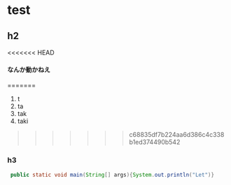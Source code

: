 # test
## h2
<<<<<<< HEAD
#### なんか動かねえ
=======
1. t
1. ta
1. tak 
1. taki

>>>>>>> c68835df7b224aa6d386c4c338b1ed374490b542

### h3

```java
 public static void main(String[] args){System.out.println("Let")} 
 ```